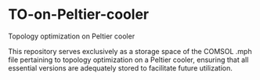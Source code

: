 # TO-on-Peltier-cooler
Topology optimization on Peltier cooler

This repository serves exclusively as a storage space of the COMSOL .mph file pertaining to topology optimization on a Peltier cooler, ensuring that all essential versions are adequately stored to facilitate future utilization.
